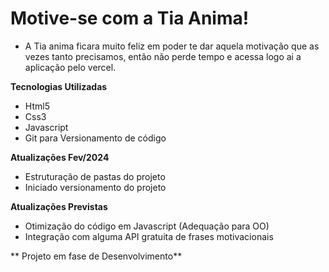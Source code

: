 # Motive-se com a Tia Anima!

* A Tia anima ficara muito feliz em poder te dar aquela motivação que as vezes tanto precisamos, então não perde tempo e acessa logo ai a aplicação pelo vercel.

**Tecnologias Utilizadas**
* Html5
* Css3
* Javascript
* Git para Versionamento de código

**Atualizações Fev/2024**
* Estruturação de pastas do projeto
* Iniciado versionamento do projeto

**Atualizações Previstas**
* Otimização do código em Javascript (Adequação para OO)
* Integração com alguma API gratuita de frases motivacionais

** Projeto em fase de Desenvolvimento**
